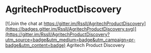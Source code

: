 # AgritechProductDiscovery

[![Join the chat at https://gitter.im/Rssll/AgritechProductDiscovery](https://badges.gitter.im/Rssll/AgritechProductDiscovery.svg)](https://gitter.im/Rssll/AgritechProductDiscovery?utm_source=badge&utm_medium=badge&utm_campaign=pr-badge&utm_content=badge)
Agritech Product Discovery
